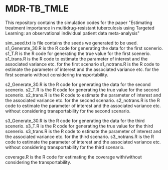 # MDR-TB_TMLE
This repository contains the simulation codes for the paper "Estimating treatment importance in multidrug-resistant tuberculosis using Targeted Learning: an observational individual patient data meta-analysis"

sim_seed.txt is file contains the seeds we generated to be used.
s1_Generate_30.R is the R code for generating the data for the first scenerio.
s1_T.R is the R code for generating the true value for the first scenerio.
s1_trans.R is the R code to estimate the parameter of interest and the associated variance etc. for the first scenario
s1_notrans.R is the R code to estimate the parameter of interest and the associated variance etc. for the first scenario without considering transportability.

s2_Generate_30.R is the R code for generating the data for the second scenerio.
s2_T.R is the R code for generating the true value for the second scenerio.
s2_trans.R is the R code to estimate the parameter of interest and the associated variance etc. for the second scenario.
s2_notrans.R is the R code to estimate the parameter of interest and the associated variance etc. without considering transportability for the second scenario.

s3_Generate_30.R is the R code for generating the data for the third scenerio.
s3_T.R is the R code for generating the true value for the third scenerio.
s3_trans.R is the R code to estimate the parameter of interest and the associated variance etc. for the third scenario.
s3_notrans.R is the R code to estimate the parameter of interest and the associated variance etc. without considering transportability for the third scenario.

coverage.R is the R code for estimating the coverage with/without considering the transportability.
